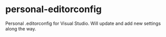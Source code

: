 # personal-editorconfig
Personal .editorconfig for Visual Studio. Will update and add new settings along the way.
